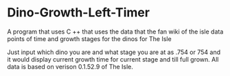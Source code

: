 # Dino-Growth-Left-Timer
A program that uses C ++ that uses the data that the fan wiki of the isle data points of time and growth stages for the dinos for The Isle

Just input which dino you are and what stage you are at as .754 or 754 and it would display current growth time for current stage and till full grown.
All data is based on verison 0.1.52.9 of The Isle.
